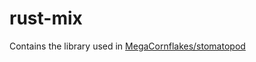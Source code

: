 # rust-mix
Contains the library used in [MegaCornflakes/stomatopod](https://github.com/MegaCornflakes/stomatopod)
